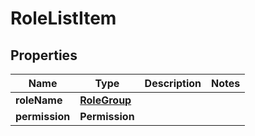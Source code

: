 

# RoleListItem


## Properties

Name | Type | Description | Notes
------------ | ------------- | ------------- | -------------
**roleName** | [**RoleGroup**](RoleGroup.md) |  | 
**permission** | **Permission** |  | 



